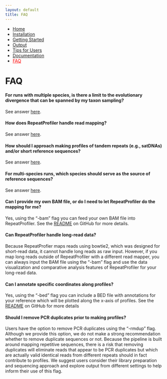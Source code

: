 ```yaml
---
layout: default
title: FAQ
---
```


<nav>
    <ul>
      <li><a href="/RepeatProfiler/">Home</a></li>
      <li><a href="/RepeatProfiler/installation">Installation</a></li>
      <li><a href="/RepeatProfiler/gettingstarted">Getting Started</a></li>
      <li><a href="/RepeatProfiler/output">Output</a></li>
      <li><a href="/RepeatProfiler/tips">Tips for Users</a></li>
      <li><a href="/RepeatProfiler/documentation">Documentation</a></li>
      <li><a href="/RepeatProfiler/FAQ" style="color:red">FAQ</a></li>
    </ul>
</nav>

# FAQ

#### For runs with multiple species, is there a limit to the evolutionary divergence that can be spanned by my taxon sampling?

See answer <a href="/RepeatProfiler/tips#divergence">here</a>.

#### How does RepeatProfiler handle read mapping?

See answer <a href="/RepeatProfiler/tips#mapping">here</a>.

#### How should I approach making profiles of tandem repeats (e.g., satDNAs) and/or short reference sequences?

See answer <a href="/RepeatProfiler/tips#satdna">here</a>.

#### For multi-species runs, which species should serve as the source of reference sequences?

See answer <a href="/RepeatProfiler/tips#multi">here</a>.

#### Can I provide my own BAM file, or do I need to let RepeatProfiler do the mapping for me?

Yes, using the “-bam” flag you can feed your own BAM file into RepeatProfiler. See the <a href="https://github.com/johnssproul/RepeatProfiler/blob/master/README.md" target="_blank">README</a> on GitHub for more details.

#### Can RepeatProfiler handle long-read data?

Because RepeatProfier maps reads using bowtie2, which was designed for short-read data, it cannot handle long reads as raw input. However, if you map long reads outside of RepeatProfiler with a different read mapper, you can always input the BAM file using the “-bam” flag and use the data visualization and comparative analysis features of RepeatProfiler for your long-read data.

#### Can I annotate specific coordinates along profiles?

Yes, using the “-bed” flag you can include a BED file with annotations for your reference which will be plotted along the x-axis of profiles. See the <a href="https://github.com/johnssproul/RepeatProfiler/blob/master/README.md" target="_blank">README</a> on GitHub for more details

#### Should I remove PCR duplicates prior to making profiles?

Users have the option to remove PCR duplicates using the “-rmdup” flag. Although we provide this option, we do not make a strong recommendation whether to remove duplicate sequences or not. Because the pipeline is built around mapping repetitive sequences, there is a risk that removing duplicates will eliminate reads that appear to be PCR duplicates but which are actually valid identical reads from different repeats should in fact contribute to profiles. We suggest users consider their library preparation and sequencing approach and explore output from different settings to help inform their use of this flag. 

<br><br><br><br><br><br><br><br><br><br>
